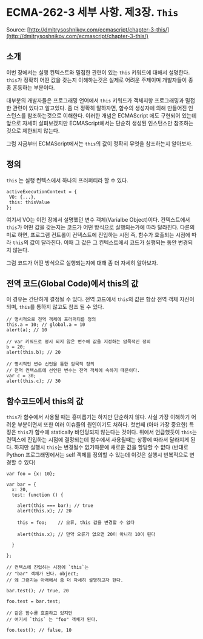 # ECMA-262-3 세부 사항. 제3장. `This`
Source: [http://dmitrysoshnikov.com/ecmascript/chapter-3-this/](http://dmitrysoshnikov.com/ecmascript/chapter-3-this/)

## 소개

이번 장에서는 실행 컨텍스트와 밀접한 관련이 있는 `this` 키워드에 대해서 설명한다. `this`가 정확히 어떤 값을 갖는지 이해하는것은 실제로 어려운 주제이며 개발자들이 종종 혼동하는 부분이다.

대부분의 개발자들은 프로그래밍 언어에서 `this` 키워드가 객체지향 프로그래밍과 밀접한 관련이 있다고 알고있다. 좀 더 정확히 말하자면, 함수의 생성자에 의해 만들어진 인스턴스를 참조하는것으로 이해한다. 이러한 개념은 ECMAScript 에도 구현되어 있는데 앞으로 자세히 살펴보겠지만 ECMAScript에서는 단순히 생성된 인스턴스만 참조하는것으로 제한되지 않는다.

그럼 지금부터 ECMAScript에서는 `this`의 값이 정확히 무엇을 참조하는지 알아보자.

## 정의
`this` 는 실행 컨텍스에서 하나의 프러퍼티라 할 수 있다.

```
activeExecutionContext = {
 VO: {...},
 this: thisValue
};
```

여기서 VO는 이전 장에서 설명했던 변수 객체(Varialbe Object)이다. 컨텍스트에서 `this`가 어떤 값을 갖는지는 코드가 어떤 방식으로 실행되는가에 따라 달라진다. 다른의미로 하면, 프로그램 컨트롤이 컨텍스트에 진입하는 시점 즉, 함수가 호출되는 시점에 따라 `this`의 값이 달라진다. 이때 그 값은 그 컨텍스트에서 코드가 실행되는 동안 변경되지 않는다.

그럼 코드가 어떤 방식으로 실행되는지에 대해 좀 더 자세히 알아보자.

## 전역 코드(Global Code)에서 this의 값

이 경우는 간단하게 결정될 수 있다. 전역 코드에서 `this`의 값은 항상 전역 객체 자신이 되며, `this`를 통하지 않고도 참조 될 수 있다.

```
// 명시적으로 전역 객체에 프러퍼티를 정의
this.a = 10; // global.a = 10
alert(a); // 10
 
// var 키워드로 명시 되지 않은 변수에 값을 지정하는 암묵적인 정의 
b = 20;
alert(this.b); // 20
 
// 명시적인 변수 선언을 통한 암묵적 정의
// 전역 컨텍스트에 선언된 변수는 전역 객체에 속하기 때문이다.
var c = 30;
alert(this.c); // 30
```

## 함수코드에서 this의 값

`this`가 함수에서 사용될 때는 흥미롭기는 하지만 단순하지 않다. 사실 가장 이해하기 어려운 부분이면서 또한 여러 이슈들의 원인이기도 처하다. 첫번째 (아마 가장 중요한) 특징은 `this`가 함수에 statically 바인딩되지 않는다는 것이다. 위에서 언급했듯이 `this`는 컨텍스에 진입하는 시점에 결정되는데 함수에서 사용될때는 상황에 따라서 달라지게 된다. 
하지만 실행시 `this`는 변경될수 없기때문에 새로운 값을 할당할 수 없다 (반대로 Python 프로그래밍에서는 self 객체를 정의할 수 있는데 이것은 실행시 반복적으로 변경할 수 있다)

```
var foo = {x: 10};
 
var bar = {
  x: 20,
  test: function () {
 
    alert(this === bar); // true
    alert(this.x); // 20
     
    this = foo;    // 오류, this 값을 변경할 수 없다
  
    alert(this.x); // 만약 오류가 없으면 20이 아니라 10이 된다
 
  }
 
};
 
// 컨텍스에 진입하는 시점에 `this`는
// "bar" 객체가 된다. object; 
// 왜 그런지는 아래에서 좀 더 자세히 설명하고자 한다.
 
bar.test(); // true, 20
 
foo.test = bar.test;
 
// 같은 함수를 호출하고 있지만
// 여기서 `this` 는 "foo" 객체가 된다.
 
foo.test(); // false, 10
```
